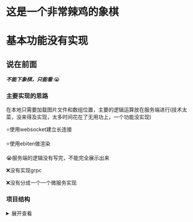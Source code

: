 # 这是一个非常辣鸡的象棋

# 基本功能没有实现

## 说在前面

***不能下象棋，只能看***::sob:

### 主要实现的思路

在本地只需要加载图片文件和数组位置，主要的逻辑运算放在服务端进行(技术太菜，没来得及实现，太多时间花在了无用功上，一个功能没实现)

:star:使用websocket建立长连接

:star:使用ebiten做渲染

:sob:服务端的逻辑没有写完，不能完全展示出来

:x:没有实现grpc

:x:没有分成一个一个微服务实现



### 项目结构

<details><summary>展开查看</summary><pre><code>├─.idea
├─client	`客户端`
│  ├─chess	`这是象棋主文件包`
│  ├─file2bytes		`这是一个把图片转换成二进制的包`
│  │  └─file2byteslice-master	
│  │      └─cmd
│  │          └─file2byteslice
│  ├─img	`存放img图片//当然我用 embed 包把全部png图片和img图片内嵌在代码中`
│  ├─main	`项目的开端[打包的exe文件]`
│  └─tool	`一些工具`
└─server	`服务端实现`
    ├─api	
    ├─dao
    ├─img	
    ├─main
    ├─model
    ├─service
    └─tool
    </pre></code>
</details>